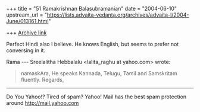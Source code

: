 +++
title = "51 Ramakrishnan Balasubramanian"
date = "2004-06-10"
upstream_url = "https://lists.advaita-vedanta.org/archives/advaita-l/2004-June/013161.html"

+++
[Archive link](https://lists.advaita-vedanta.org/archives/advaita-l/2004-June/013161.html)

Perfect Hindi also I believe. He knows English, but
seems to prefer not conversing in it. 

Rama
--- Sreelalitha Hebbalalu <lalita_raghu at yahoo.com>
wrote:
> namaskAra,
> He speaks Kannada, Telugu, Tamil and Samskritam
> fluently.
> Regards,

__________________________________________________
Do You Yahoo!?
Tired of spam?  Yahoo! Mail has the best spam protection around 
http://mail.yahoo.com 

